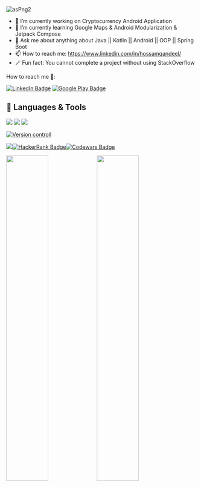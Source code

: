 ![asPng2](https://user-images.githubusercontent.com/63760755/186248846-52ab6cb6-53c2-42cc-8578-407ab461f9dd.png)

- 🔭 I’m currently working on Cryptocurrency Android Application
- 🌱 I’m currently learning Google Maps & Android Modularization & Jetpack Compose
- 💬 Ask me about anything about Java || Kotlin || Android || OOP || Spring Boot
- 📫 How to reach me: https://www.linkedin.com/in/hossamqandeel/
- 🪄 Fun fact: You cannot complete a project without using StackOverflow

How to reach me 📩:

[![LinkedIn Badge](https://img.shields.io/badge/LinkedIn-0077B5?style=for-the-badge&logo=linkedin&logoColor=white)](https://www.linkedin.com/in/hossamqandeel/) [![Google Play Badge](https://img.shields.io/badge/Google_Play-d93d5b?style=for-the-badge&logo=google-play&logoColor=white)](https://www.codewars.com/users/Hossam%20Qandeel)

## 💼 Languages & Tools
[![](https://skillicons.dev/icons?i=java,kotlin,dart,androidstudio&theme=light)](https://skillicons.dev) 
![](https://file.io/XjXPtw1xyegU)
[![](https://skillicons.dev/icons?i=idea,flutter,reactivex,firebase,spring,mongodb&theme=light)](https://skillicons.dev)

[![Version controll](https://skillicons.dev/icons?i=git,github,gitlab&theme=light)](https://skillicons.dev)

![](https://img.shields.io/badge/Jira-0052CC?style=for-the-badge&logo=Jira&logoColor=white)[![HackerRank Badge](https://img.shields.io/badge/-Hackerrank-2EC866?style=for-the-badge&logo=HackerRank&logoColor=white)](https://www.hackerrank.com/hossamegyqandel?hr_r=1)[![Codewars Badge](https://img.shields.io/badge/Codewars-B1361E?style=for-the-badge&logo=Codewars&logoColor=white)](https://www.codewars.com/users/Hossam%20Qandeel)

<img align="left" width="47%" src="https://github-readme-stats.vercel.app/api?username=hossamqandel&show_icons=true&theme=radical"/>
<img align="center" width="47%" src="https://github-readme-stats.vercel.app/api/top-langs/?username=hossamqandel&layout=compact"/>



